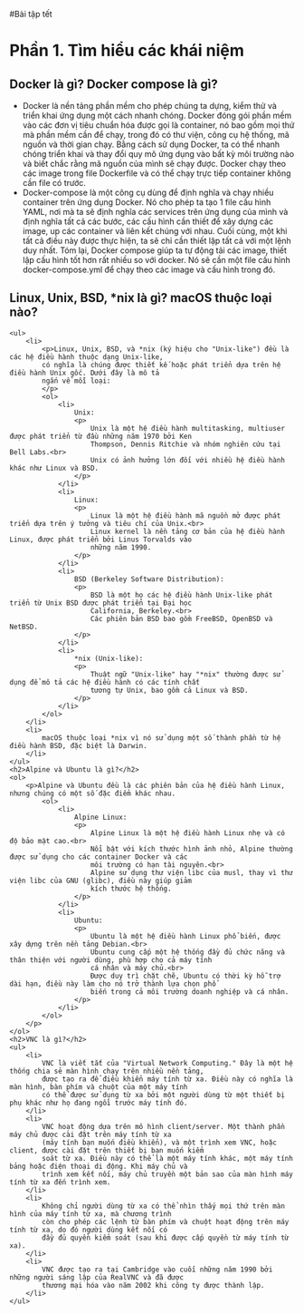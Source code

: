 #Bài tập tết
<h1>Phần 1. Tìm hiểu các khái niệm</h1>
<h2>Docker là gì? Docker compose là gì?</h2>
    <ul>
        <li>
            Docker là nền tảng phần mềm cho phép chúng ta dựng, kiểm thử và triển khai ứng dụng một cách nhanh chóng. 
            Docker đóng gói phần mềm vào các đơn vị tiêu chuẩn hóa được gọi là container, nó bao gồm mọi thứ mà phần mềm 
            cần để chạy, trong đó có thư viện, công cụ hệ thống, mã nguồn và thời gian chạy. Bằng cách sử dụng Docker, 
            ta có thể nhanh chóng triển khai và thay đổi quy mô ứng dụng vào bất kỳ môi trường nào và biết chắc 
            rằng mã nguồn của mình sẽ chạy được. Docker chạy theo các image trong file Dockerfile và có thể chạy trực tiếp 
            container không cần file có trước.
        </li>
        <li>
            Docker-compose là một công cụ dùng để định nghĩa và chạy nhiều container trên ứng dụng Docker. 
            Nó cho phép ta tạo 1 file cấu hình YAML, nơi mà ta sẽ định nghĩa các services trên ứng dụng của 
            mình và định nghĩa tất cả các bước, các cấu hình cần thiết để xây dựng các image, up các container 
            và liên kết chúng với nhau. Cuối cùng, một khi tất cả điều này được thực hiện, ta sẽ chỉ cần thiết 
            lập tất cả với một lệnh duy nhất. Tóm lại, Docker compose giúp ta tự động tải các image, thiết lập cấu 
            hình tốt hơn rất nhiều so với docker. Nó sẽ cần một file cấu hình docker-compose.yml để chạy theo các 
            image và cấu hình trong đó.
        </li>
    </ul>
    <h2>Linux, Unix, BSD, *nix là gì? macOS thuộc loại nào?</h2>
    
    <ul>
        <li>
            <p>Linux, Unix, BSD, và *nix (ký hiệu cho "Unix-like") đều là các hệ điều hành thuộc dạng Unix-like, 
            có nghĩa là chúng được thiết kế hoặc phát triển dựa trên hệ điều hành Unix gốc. Dưới đây là mô tả 
            ngắn về mỗi loại:
            </p>
            <ol>
                <li>
                    Unix:
                    <p>
                        Unix là một hệ điều hành multitasking, multiuser được phát triển từ đầu những năm 1970 bởi Ken 
                        Thompson, Dennis Ritchie và nhóm nghiên cứu tại Bell Labs.<br>
                        Unix có ảnh hưởng lớn đối với nhiều hệ điều hành khác như Linux và BSD.
                    </p>
                </li>
                <li>
                    Linux:
                    <p>
                        Linux là một hệ điều hành mã nguồn mở được phát triển dựa trên ý tưởng và tiêu chí của Unix.<br>
                        Linux kernel là nền tảng cơ bản của hệ điều hành Linux, được phát triển bởi Linus Torvalds vào 
                        những năm 1990.
                    </p>
                </li>
                <li>
                    BSD (Berkeley Software Distribution):
                    <p>
                        BSD là một họ các hệ điều hành Unix-like phát triển từ Unix BSD được phát triển tại Đại học 
                        California, Berkeley.<br> 
                        Các phiên bản BSD bao gồm FreeBSD, OpenBSD và NetBSD.
                    </p>
                </li>
                <li>
                    *nix (Unix-like):
                    <p>
                        Thuật ngữ "Unix-like" hay "*nix" thường được sử dụng để mô tả các hệ điều hành có các tính chất 
                        tương tự Unix, bao gồm cả Linux và BSD.
                    </p>
                </li>
            </ol>
        </li>
        <li>
            macOS thuộc loại *nix vì nó sử dụng một số thành phần từ hệ điều hành BSD, đặc biệt là Darwin.
        </li>
    </ul>
    <h2>Alpine và Ubuntu là gì?</h2>
    <ol>
        <p>Alpine và Ubuntu đều là các phiên bản của hệ điều hành Linux, nhưng chúng có một số đặc điểm khác nhau.
            <ol>
                <li>
                    Alpine Linux: 
                    <p>
                        Alpine Linux là một hệ điều hành Linux nhẹ và có độ bảo mật cao.<br>
                        Nổi bật với kích thước hình ảnh nhỏ, Alpine thường được sử dụng cho các container Docker và các 
                        môi trường có hạn tài nguyên.<br>
                        Alpine sử dụng thư viện libc của musl, thay vì thư viện libc của GNU (glibc), điều này giúp giảm 
                        kích thước hệ thống.
                    </p>
                </li>
                <li>
                    Ubuntu:
                    <p>
                        Ubuntu là một hệ điều hành Linux phổ biến, được xây dựng trên nền tảng Debian.<br>
                        Ubuntu cung cấp một hệ thống đầy đủ chức năng và thân thiện với người dùng, phù hợp cho cả máy tính 
                        cá nhân và máy chủ.<br>
                        Được duy trì chặt chẽ, Ubuntu có thời kỳ hỗ trợ dài hạn, điều này làm cho nó trở thành lựa chọn phổ 
                        biến trong cả môi trường doanh nghiệp và cá nhân.
                    </p>
                </li>
            </ol>
        </p>
    </ol>
    <h2>VNC là gì?</h2>
    <ul>
        <li>
            VNC là viết tắt của "Virtual Network Computing." Đây là một hệ thống chia sẻ màn hình chạy trên nhiều nền tảng, 
            được tạo ra để điều khiển máy tính từ xa. Điều này có nghĩa là màn hình, bàn phím và chuột của một máy tính 
            có thể được sử dụng từ xa bởi một người dùng từ một thiết bị phụ khác như họ đang ngồi trước máy tính đó.
        </li>
        <li>
            VNC hoạt động dựa trên mô hình client/server. Một thành phần máy chủ được cài đặt trên máy tính từ xa 
            (máy tính bạn muốn điều khiển), và một trình xem VNC, hoặc client, được cài đặt trên thiết bị bạn muốn kiểm 
            soát từ xa. Điều này có thể là một máy tính khác, một máy tính bảng hoặc điện thoại di động. Khi máy chủ và 
            trình xem kết nối, máy chủ truyền một bản sao của màn hình máy tính từ xa đến trình xem.
        </li>
        <li>
            Không chỉ người dùng từ xa có thể nhìn thấy mọi thứ trên màn hình của máy tính từ xa, mà chương trình 
            còn cho phép các lệnh từ bàn phím và chuột hoạt động trên máy tính từ xa, do đó người dùng kết nối có 
            đầy đủ quyền kiểm soát (sau khi được cấp quyền từ máy tính từ xa).
        </li>
        <li>
            VNC được tạo ra tại Cambridge vào cuối những năm 1990 bởi những người sáng lập của RealVNC và đã được 
            thương mại hóa vào năm 2002 khi công ty được thành lập.
        </li>
    </ul>
